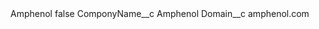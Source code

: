 <?xml version="1.0" encoding="UTF-8"?>
<CustomMetadata xmlns="http://soap.sforce.com/2006/04/metadata" xmlns:xsi="http://www.w3.org/2001/XMLSchema-instance" xmlns:xsd="http://www.w3.org/2001/XMLSchema">
    <label>Amphenol</label>
    <protected>false</protected>
    <values>
        <field>ComponyName__c</field>
        <value xsi:type="xsd:string">Amphenol</value>
    </values>
    <values>
        <field>Domain__c</field>
        <value xsi:type="xsd:string">amphenol.com</value>
    </values>
</CustomMetadata>
